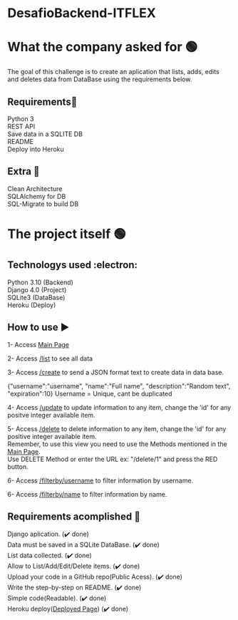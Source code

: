 # DesafioBackend-ITFLEX

# What the company asked for  :green_circle:
The goal of this challenge is to create an aplication that lists, adds, edits and deletes data from DataBase using the requirements below.

## Requirements:shopping_cart:
Python 3<br/>
REST API<br/>
Save data in a SQLITE DB<br/>
README<br/>
Deploy into Heroku<br/>

## Extra :rocket:
Clean Architecture<br/>
SQLAlchemy for DB<br/>
SQL-Migrate to build DB<br/>

# The project itself :green_circle:
## Technologys used :electron:
Python 3.10 (Backend)<br />
Django 4.0 (Project)<br />
SQLite3 (DataBase)<br />
Heroku (Deploy)<br />

## How to use :arrow_forward:
1- Access [Main Page](https://arcane-refuge-76371.herokuapp.com/)

2- Access [/list](https://arcane-refuge-76371.herokuapp.com/list) to see all data

3- Access [/create](https://arcane-refuge-76371.herokuapp.com/create) to send a JSON format text to create data in data base.

{"username":"username", "name":"Full name", "description":"Random text", "expiration":10}
Username = Unique, cant be duplicated

4- Access [/update](https://arcane-refuge-76371.herokuapp.com/update/id) to update information to any item, change the 'id' for any positve integer available item.

5- Access [/delete](https://arcane-refuge-76371.herokuapp.com/delete/id) to delete information to any item, change the 'id' for any positive integer available item.
<br/>Remember, to use this view you need to use the Methods mentioned in the [Main Page](https://arcane-refuge-76371.herokuapp.com/).
<br/>Use DELETE Method or enter the URL ex: "/delete/1" and press the RED button.

6- Access [/filterby/username](https://arcane-refuge-76371.herokuapp.com/filterby/username) to filter information by username.

6- Access [/filterby/name](https://arcane-refuge-76371.herokuapp.com/filterby/name) to filter information by name.

## Requirements acomplished :brain:
Django aplication. (:heavy_check_mark: done) <br /> 
Data must be saved in a SQLite DataBase. (:heavy_check_mark: done)<br />
List data collected. (:heavy_check_mark: done)<br />
Allow to List/Add/Edit/Delete items. (:heavy_check_mark: done)<br />
Upload your code in a GitHub repo(Public Acess). (:heavy_check_mark: done)<br />
Write the step-by-step on README. (:heavy_check_mark: done)<br />
Simple code(Readable). (:heavy_check_mark: done)<br />
Heroku deploy([Deployed Page](https://arcane-refuge-76371.herokuapp.com/)) (:heavy_check_mark: done)<br />
